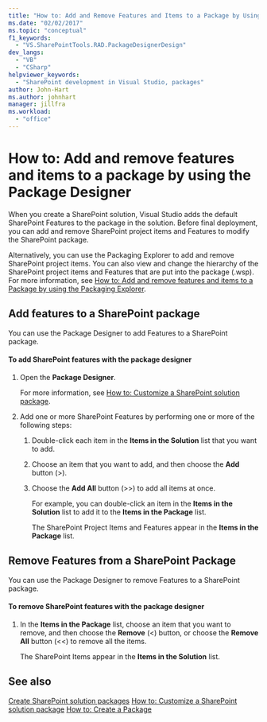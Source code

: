 ```yaml
---
title: "How to: Add and Remove Features and Items to a Package by Using the Package Designer | Microsoft Docs"
ms.date: "02/02/2017"
ms.topic: "conceptual"
f1_keywords:
  - "VS.SharePointTools.RAD.PackageDesignerDesign"
dev_langs:
  - "VB"
  - "CSharp"
helpviewer_keywords:
  - "SharePoint development in Visual Studio, packages"
author: John-Hart
ms.author: johnhart
manager: jillfra
ms.workload:
  - "office"
---
```

# How to: Add and remove features and items to a package by using the Package Designer
  When you create a SharePoint solution, Visual Studio adds the default SharePoint Features to the package in the solution. Before final deployment, you can add and remove SharePoint project items and Features to modify the SharePoint package.

 Alternatively, you can use the Packaging Explorer to add and remove SharePoint project items. You can also view and change the hierarchy of the SharePoint project items and Features that are put into the package (.wsp). For more information, see [How to: Add and remove features and items to a Package by using the Packaging Explorer](../sharepoint/how-to-add-and-remove-features-and-items-to-a-package-by-using-the-packaging-explorer.md).

## Add features to a SharePoint package
 You can use the Package Designer to add Features to a SharePoint package.

#### To add SharePoint features with the package designer

1. Open the **Package Designer**.

    For more information, see [How to: Customize a SharePoint solution package](../sharepoint/how-to-customize-a-sharepoint-solution-package.md).

2. Add one or more SharePoint Features by performing one or more of the following steps:

   1. Double-click each item in the **Items in the Solution** list that you want to add.

   2. Choose an item that you want to add, and then choose the **Add** button (>).

   3. Choose the **Add All** button (>>) to add all items at once.

      For example, you can double-click an item in the **Items in the Solution** list to add it to the **Items in the Package** list.

      The SharePoint Project Items and Features appear in the **Items in the Package** list.

## Remove Features from a SharePoint Package
 You can use the Package Designer to remove Features to a SharePoint package.

#### To remove SharePoint features with the package designer

1.  In the **Items in the Package** list, choose an item that you want to remove, and then choose the **Remove** (<) button, or choose the **Remove All** button (<<) to remove all the items.

     The SharePoint Items appear in the **Items in the Solution** list.

## See also
 [Create SharePoint solution packages](../sharepoint/creating-sharepoint-solution-packages.md)
 [How to: Customize a SharePoint solution package](../sharepoint/how-to-customize-a-sharepoint-solution-package.md)
 [How to: Create a Package](https://msdn.microsoft.com/b24be45c-e91d-49bb-afb0-7b265404214b)
